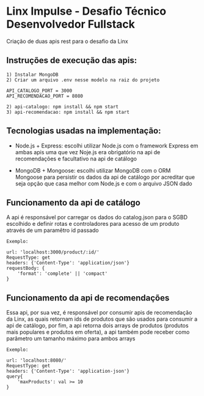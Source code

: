# Linx Impulse - Desafio Técnico Desenvolvedor Fullstack

Criação de duas apis rest para o desafio da Linx

## Instruções de execução das apis:

	1) Instalar MongoDB
	2) Criar um arquivo .env nesse modelo na raiz do projeto
	
	API_CATALOGO_PORT = 3000
	API_RECOMENDACAO_PORT = 8080
	
	2) api-catalogo: npm install && npm start
	3) api-recomendacao: npm install && npm start

## Tecnologias usadas na implementação:

* Node.js + Express: escolhi utilizar Node.js com o framework Express em ambas apis uma que vez Noje.js era obrigatório na api de recomendações e facultativo na api de catálogo

* MongoDB + Mongoose: escolhi utilizar MongoDB com o ORM Mongoose para persistir os dados da api de catálogo por acreditar que seja opção que casa melhor com Node.js e com o arquivo JSON dado


## Funcionamento da api de catálogo

A api é responsável por carregar os dados do catalog.json para o SGBD escolhido e definir rotas e controladores para acesso de um produto através de um paramêtro id passado

	Exemplo:

	url: 'localhost:3000/product/:id/'
	RequestType: get
	headers: {'Content-Type': 'application/json'}
	requestBody: {
		'format': 'complete' || 'compact'
	}
	
## Funcionamento da api de recomendações

Essa api, por sua vez, é responsável por consumir apis de recomendação da Linx, as quais retornam ids de produtos que são usados para consumir a api de catálogo, por fim, a api retorna dois arrays de produtos (produtos mais populares e produtos em oferta), a api também pode receber como parâmetro um tamanho máximo para ambos arrays

	Exemplo:

	url: 'localhost:8080/'
	RequestType: get
	headers: {'Content-Type': 'application-json'}
	query{
		'maxProducts': val >= 10
	}
